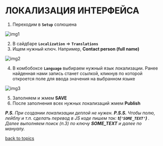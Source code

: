 # ЛОКАЛИЗАЦИЯ ИНТЕРФЕЙСА

1. Переходим в **`Setup`** солюшена

![img1](https://github.com/CrappyCodeMaker/ECCENTEX-KNOWLEGE/blob/main/Content/6%20Localization/IMG/1.png)

2. В сайдбаре **`Localization`** => **`Translations`**
3. Ищем нужный ключ. Например, **Contact person (full name)**

![img2](https://github.com/CrappyCodeMaker/ECCENTEX-KNOWLEGE/blob/main/Content/6%20Localization/IMG/2.png)

4. В комбобоксе **`Language`** выбираем нужный язык локализации. Ранее найденная нами запись станет ссылкой, кликнув по которой откроется поле для ввода значения на выбранном языке

![img3](https://github.com/CrappyCodeMaker/ECCENTEX-KNOWLEGE/blob/main/Content/6%20Localization/IMG/3.png)

5. Заполняем и жмем **SAVE**
6. После заполнения всех нужных локализаций жмем **Publish**

**_P.S._** _При создании локализации деплой не нужен._
**_P.S.S._** _Чтобы полю, лейблу и т.п. сделать перевод в JS коде пишем так: **t(`‘SOME_TEXT’`)** . Далее выполняем поиск _(п.3)_ по ключу **SOME_TEXT** и далее по мануалу._


[back to topics](https://github.com/CrappyCodeMaker/ECCENTEX-KNOWLEGE/blob/main/Content/0%20Topics/README.md)
